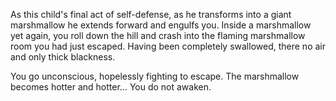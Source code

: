 As this child's final act of self-defense, as he transforms into a giant marshmallow he extends forward and engulfs you.
Inside a marshmallow yet again, you roll down the hill and crash into the flaming marshmallow room you had just escaped.
Having been completely swallowed, there no air and only thick blackness.  

You go unconscious, hopelessly fighting to escape.  The marshmallow becomes hotter and hotter... 
You do not awaken. 